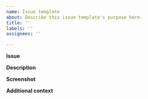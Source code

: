 ```yaml
---
name: Issue template
about: Describe this issue template's purpose here.
title: ''
labels: ''
assignees: ''

---
```


**Issue**

**Description**

**Screenshot**

**Additional context**
